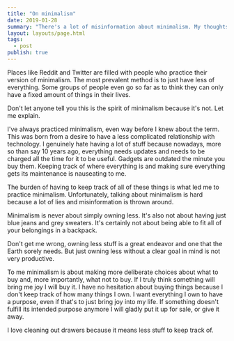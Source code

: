 ```yaml
---
title: "On minimalism"
date: 2019-01-28
summary: "There's a lot of misinformation about minimalism. My thoughts."
layout: layouts/page.html
tags:
  - post
publish: true
---
```


Places like Reddit and Twitter are filled with people who practice their version of minimalism. The most prevalent method is to just have less of everything. Some groups of people even go so far as to think they can only have a fixed amount of things in their lives.

Don't let anyone tell you this is the spirit of minimalism because it's not. Let me explain.

I've always practiced minimalism, even way before I knew about the term. This was born from a desire to have a less complicated relationship with technology. I genuinely hate having a lot of stuff because nowadays, more so than say 10 years ago, everything needs updates and needs to be charged all the time for it to be useful. Gadgets are outdated the minute you buy them. Keeping track of where everything is and making sure everything gets its maintenance is nauseating to me.

The burden of having to keep track of all of these things is what led me to practice minimalism. Unfortunately, talking about minimalism is hard because a lot of lies and misinformation is thrown around.

Minimalism is never about simply owning less. It's also not about having just blue jeans and grey sweaters. It's certainly not about being able to fit all of your belongings in a backpack.

Don't get me wrong, owning less stuff is a great endeavor and one that the Earth sorely needs. But just owning less without a clear goal in mind is not very productive.

To me minimalism is about making more deliberate choices about what to buy and, more importantly, what not to buy. If I truly think something will bring me joy I will buy it. I have no hesitation about buying things because I don't keep track of how many things I own. I want everything I own to have a purpose, even if that's to just bring joy into my life. If something doesn't fulfill its intended purpose anymore I will gladly put it up for sale, or give it away.

I love cleaning out drawers because it means less stuff to keep track of.
